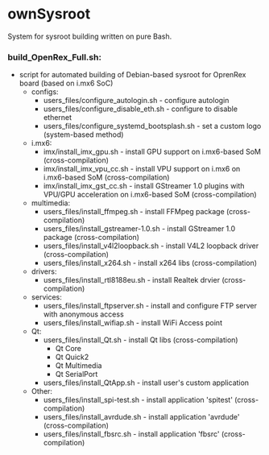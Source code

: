 # ownSysroot
System for sysroot building written on pure Bash.

### build_OpenRex_Full.sh:
* script for automated building of Debian-based sysroot for OprenRex board (based on i.mx6 SoC)
    * configs:
        * users_files/configure_autologin.sh - configure autologin
        * users_files/configure_disable_eth.sh - configure to disable ethernet
        * users_files/configure_systemd_bootsplash.sh - set a custom logo (system-based method)
    * i.mx6:
        * imx/install_imx_gpu.sh - install GPU support on i.mx6-based SoM (cross-compilation)
        * imx/install_imx_vpu_cc.sh - install VPU support on i.mx6 on i.mx6-based SoM (cross-compilation)
        * imx/install_imx_gst_cc.sh - install GStreamer 1.0 plugins with VPU/GPU acceleration on i.mx6-based SoM (cross-compilation)
    * multimedia:
        * users_files/install_ffmpeg.sh - install FFMpeg package (cross-compilation)
        * users_files/install_gstreamer-1.0.sh - install GStreamer 1.0 package (cross-compilation)
        * users_files/install_v4l2loopback.sh - install V4L2 loopback driver (cross-compilation)
        * users_files/install_x264.sh - install x264 libs (cross-compilation)
    * drivers:
        * users_files/install_rtl8188eu.sh - install Realtek drvier (cross-compilation)
    * services:
        * users_files/install_ftpserver.sh - install and configure FTP server with anonymous access
        * users_files/install_wifiap.sh - install WiFi Access point
    * Qt:
        * users_files/install_Qt.sh - install Qt libs (cross-compilation)
            * Qt Core
            * Qt Quick2
            * Qt Multimedia
            * Qt SerialPort
        * users_files/install_QtApp.sh - install user's custom application
    * Other:
        * users_files/install_spi-test.sh - install application 'spitest' (cross-compilation)
        * users_files/install_avrdude.sh - install application 'avrdude' (cross-compilation)
        * users_files/install_fbsrc.sh - install application 'fbsrc' (cross-compilation)




